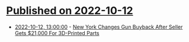 # [Published on 2022-10-12](index.md)

* [2022-10-12, 13:00:00](https://hardware.slashdot.org/story/22/10/12/0044255/new-york-changes-gun-buyback-after-seller-gets-21000-for-3d-printed-parts?utm_source=rss1.0mainlinkanon&utm_medium=feed) - [New York Changes Gun Buyback After Seller Gets $21,000 For 3D-Printed Parts](https://hardware.slashdot.org/story/22/10/12/0044255/new-york-changes-gun-buyback-after-seller-gets-21000-for-3d-printed-parts?utm_source=rss1.0mainlinkanon&utm_medium=feed)
